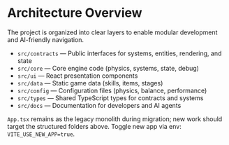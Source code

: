 # Architecture Overview

The project is organized into clear layers to enable modular development and AI-friendly navigation.

- `src/contracts` — Public interfaces for systems, entities, rendering, and state
- `src/core` — Core engine code (physics, systems, state, debug)
- `src/ui` — React presentation components
- `src/data` — Static game data (skills, items, stages)
- `src/config` — Configuration files (physics, balance, performance)
- `src/types` — Shared TypeScript types for contracts and systems
- `src/docs` — Documentation for developers and AI agents

`App.tsx` remains as the legacy monolith during migration; new work should target the structured folders above. Toggle new app via env: `VITE_USE_NEW_APP=true`.


